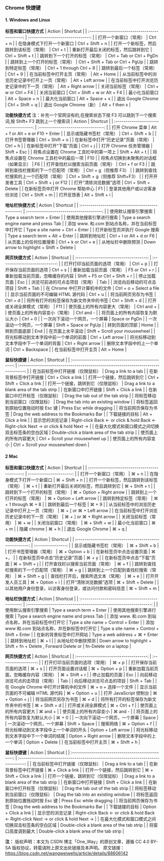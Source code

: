 ### Chrome 快捷键

#### 1. Windows and Linux

**标签和窗口快捷方式**
| Action | Shortcut |
| :--------------------------------------------: | :-------------------------------: |
| 打开一个新窗口（常用） | Ctrl + n |
| 在隐身模式下打开一个新窗口 | Ctrl + Shift + n |
| 打开一个新标签，然后跳转到该标签（常用） | Ctrl + t |
| 重新打开最后关闭的标签，然后跳转到它 | Ctrl + Shift + t |
| 跳转到下一个打开的标签（常用） | Ctrl + Tab or Ctrl + PgDn |
| 跳转到上一个打开的标签（常用） | Ctrl + Shift + Tab or Ctrl + PgUp |
| 跳转到特定标签（常用） | Ctrl + 1 through Ctrl + 8 |
| 跳转到最后一个标签（常用） | Ctrl + 9 |
| 在当前标签中打开主页（常用） | Alt + Home |
| 从当前标签中的浏览历史记录中打开上一页（常用） | Alt + Left arrow |
| 在当前标签中打开浏览历史记录中的下一页（常用） | Alt + Right arrow |
| 关闭当前标签（常用） | Ctrl + w or Ctrl + F4 |
| 关闭当前窗口 | Ctrl + Shift + w or Alt + F4 |
| 最小化当前窗口 | Alt + Space + n |
| 最大化当前窗口 | Alt + Space + x |
| 退出 Google Chrome | Ctrl + Shift + q |
| 退出 Google Chrome（新） | Alt + f then x |

**功能快捷方式**
注：补充一个官网没有的,在搜索状态下按 F3 可以跳到下一个搜索词,按 Shift+ F3 跳到上一个搜索词
| Action | Shortcut |
| :------------------------------------: | :---------------------------------: |
| 打开 Chrome 菜单 | Alt + f or Alt + e or F10 + Enter |
| 显示或隐藏书签栏（常用） | Ctrl + Shift + b |
| 打开书签管理器 | Ctrl + Shift + o |
| 在新标签中打开“历史记录”页面（常用） | Ctrl + h |
| 在新标签中打开“下载”页面 | Ctrl + j |
| 打开 Chrome 任务管理器 | Shift + Esc |
| 将焦点设置在 Chrome 工具栏中的第一项上 | Shift + Alt + t |
| 将焦点设置在 Chrome 工具栏中的最后一项 | F10 |
| 将焦点切换到未聚焦的对话框（如果显示） | F6 |
| 打开查找栏以搜索当前页面（常用） | Ctrl + f or F3 |
| 跳转到查找栏搜索的下一个匹配项（常用） | Ctrl + g（但推荐 F3） |
| 跳转到查找栏搜索的上一个匹配项（常用） | Ctrl + Shift + g（但推荐 Shift+F3） |
| 打开开发者工具 | Ctrl + Shift + j or F12 |
| 打开“清除浏览数据”选项 | Ctrl + Shift + Delete |
| 在新标签页中打开 Chrome 帮助中心 | F1 |
| 登录其他用户或以访客身份浏览 | Ctrl + Shift + m |
| 打开反馈表 | Alt + Shift + i |

**地址栏快捷方式**
| Action | Shortcut |
| :-----------------------------------------------: | :--------------------------------------: |
| 使用默认搜索引擎搜索 | Type a search term + Enter |
| 使用其他搜索引擎进行搜索 | Type a search engine name and press Tab |
| 添加 www. 和.com 到站点名称，并在当前标签中打开它 | Type a site name + Ctrl + Enter |
| 打开新标签页并执行 Google 搜索 | Type a search term + Alt + Enter |
| 跳转到地址栏 | Ctrl + l or Alt + d or F6 |
| 从页面上的任何位置搜索 | Ctrl + k or Ctrl + e |
| 从地址栏中删除预测 | Down arrow to highlight + Shift + Delete |

**网页快捷方式**
| Action | Shortcut |
| :------------------------------------: | :----------------------------: |
| 打开打印当前页面的选项（常用） | Ctrl + p |
| 打开保存当前页面的选项 | Ctrl + s |
| 重新加载当前页面（常用） | F5 or Ctrl + r |
| 重新加载当前页面，忽略缓存的内容 | Shift + F5 or Ctrl + Shift + r |
| 停止加载页面 | Esc |
| 浏览可前进的可点击项目（常用） | Tab |
| 浏览向后移动的可点击项目 | Shift + Tab |
| 在 Chrome 中打开计算机中的文件 | Ctrl + o + Select a file |
| 显示当前页面的不可编辑 HTML 源代码 | Ctrl + u |
| 将当前网页另存为书签 | Ctrl + d |
| 将所有打开的标签保存为新文件夹中的书签 | Ctrl + Shift + d |
| 打开或关闭全屏模式（常用） | F11 |
| 使页面上的所有内容更大（常用） | Ctrl and + |
| 使页面上的所有内容变小（常用） | Ctrl and - |
| 将页面上的所有内容恢复为默认大小 | Ctrl + 0 |
| 一次向下滚动一个网页，一个屏幕 | Space or PgDn |
| 一次滚动一个网页，一个屏幕 | Shift + Space or PgUp |
| 转到页面的顶部 | Home |
| 转到页面底部 | End |
| 在页面上水平滚动 | Shift + Scroll your mousewheel |
| 将光标移动到文本字段中前一个单词的前面 | Ctrl + Left arrow |
| 将光标移动到文本字段中下一个单词的背面 | Ctrl + Right arrow |
| 删除文本字段中的上一个单词 | Ctrl + Backspace |
| 在当前标签中打开主页 | Alt + Home |

**鼠标快捷键**
| Action | Shortcut |
| :------------------------------------------------: | :---------------------------------------------------------------------------------: |
| 在当前标签中打开链接（仅限鼠标） | Drag a link to a tab |
| 在新背景标签中打开链接 | Ctrl + Click a link |
| 打开一个链接，然后跳转到它 | Ctrl + Shift + Click a link |
| 打开一个链接，跳转到它（仅限鼠标） | Drag a link to a blank area of the tab strip |
| 在新窗口中打开链接 | Shift + Click a link |
| 在新窗口中打开标签（仅限鼠标） | Drag the tab out of the tab strip |
| 将标签移动到当前窗口（仅限鼠标） | Drag the tab into an existing window |
| 将标签返回到原始位置拖动时按 Esc 键 | Press Esc while dragging |
| 将当前网页保存为书签 | Drag the web address to the Bookmarks Bar |
| 下载链接的目标 | Alt + Click a link |
| 显示您的浏览记录 | Right-click Back ← or click & hold Back ← Right-click Next → or click & hold Next → |
| 在最大化模式和窗口模式之间切换双击标签条的空白区域 | Double-click a blank area of the tab strip |
| 使页面上的所有内容更大 | Ctrl + Scroll your mousewheel up |
| 使页面上的所有内容变小 | Ctrl + Scroll your mousewheel down |

#### 2 Mac

**标签和窗口快捷方式**
| Action | Shortcut |
| :--------------------------------------------: | :----------------------: |
| 打开一个新窗口（常用） | ⌘ + n |
| 在隐身模式下打开一个新窗口 | ⌘ + Shift + n |
| 打开一个新标签，然后跳转到该标签（常用） | ⌘ + t |
| 重新打开最后关闭的标签，然后跳转到它 | ⌘ + Shift + t |
| 跳转到下一个打开的标签（常用） | ⌘ + Option + Right arrow |
| 跳转到上一个打开的标签（常用） | ⌘ + Option + Left arrow |
| 跳转到特定标签（常用） | ⌘ + 1 through ⌘ + 8 |
| 跳转到最后一个标签 | ⌘ + 9 |
| 从当前标签中的浏览历史记录中打开上一页（常用） | ⌘ + [ or ⌘ + Left arrow |
| 在当前标签中打开浏览历史记录中的下一页（常用） | ⌘ + ] or ⌘ + Right arrow |
| 关闭当前标签（常用） | ⌘ + w |
| 关闭当前窗口（常用） | ⌘ + Shift + w |
| 最小化当前窗口 | ⌘ + m |
| 隐藏 chrome | ⌘ + h |
| 退出 Google Chrome | ⌘ + q |

**功能快捷方式**
| Action | Shortcut |
| :------------------------------------------------------: | :----------------: |
| 显示或隐藏书签栏（常用） | ⌘ + Shift + b |
| 打开书签管理器（常用） | ⌘ + Option + b |
| 在新标签页中点击设置页面 | ⌘ +， |
| 在新标签页中点击“历史记录”页面 | ⌘ + y |
| 在新标签页中点击“下载”页面 | ⌘ + Shift + j |
| 打开查找栏以搜索当前页面（常用） | ⌘ + f |
| 跳转到查找栏搜索的下一个匹配项（常用） | ⌘ + g |
| 跳转到上一个匹配到查找栏搜索（常用） | ⌘ + Shift + g |
| 查找栏打开后，搜索所选文本（常用） | ⌘ + e |
| 打开开发人员工具 | ⌘ + Option + i |
| 打开“清除浏览数据”选项 | ⌘ + Shift + Delete |
| 以其他用户身份登录，以访客身份登录，或访问付款和密码信息 | ⌘ + Shift + m |

**地址栏快捷方式**
| Action | Shortcut |
| :-----------------------------------------------: | :---------------------------------------------------------------: |
| 使用默认搜索引擎搜索 | Type a search term + Enter |
| 使用其他搜索引擎进行搜索 | Type a search engine name and press Tab |
| 添加 www. 和.com 到站点名称，并在当前标签中打开它 | Type a site name + Control + Enter |
| 添加 www 和.com 到站点名称，并在新标签中打开它 | Type a site name + Control + Shift + Enter |
| 在新的背景标签中打开网站 | Type a web address + ⌘ + Enter |
| 跳转到地址栏 | ⌘ + l |
| 从地址栏中删除预测 | Down arrow to highlight + Shift + fn + Delete , Forward Delete or | fn-Delete on a laptop |

**网页快捷方式**
| Action | Shortcut |
| :------------------------------------: | :------------------: |
| 打开打印当前页面的选项（常用） | ⌘ + p |
| 打开保存当前页面的选项 | ⌘ + s |
| 打开页面设置对话框 | ⌘ + Option + p |
| 重新加载当前页面，忽略缓存内容（常用） | ⌘ + Shift + r |
| 停止加载的页面 | Esc |
| 向前移动浏览可点的击项目（常用） | Tab |
| 向后移动浏览可点击的项目 | Shift + Tab |
| 在 Google Chrome 中打开计算机中的文件 | ⌘ + o + 选择一个文件 |
| 显示当前页面的不可编辑 HTML 源代码 | ⌘ + Option + u |
| 打开 JavaScript 控制台 | ⌘ + Option + j |
| 将当前网页另存为书签 | ⌘ + d |
| 将所有打开的标签保存为新文件夹中的书签 | ⌘ + Shift + d |
| 打开或关闭全屏模式 | ⌘ + Ctrl + f |
| 使页面上的所有内容更大 | ⌘ and + |
| 使页面上的所有内容变小 | ⌘ and - |
| 将页面上的所有内容恢复为默认大小 | ⌘ + 0 |
| 一次向下滚动一个网页，一个屏幕 | Space |
| 一次滚动一个网页，一个屏幕 | Shift + Space |
| 搜索网络 | ⌘ + Option + f |
| 将光标移动到文本字段中上一个单词的开头 | Option + Left arrow |
| 将光标移动到文本字段中下一个单词的结尾 | Option + Right arrow |
| 删除文本字段中的上一个单词 | Option + Delete |
| 在当前标签中打开主页 | ⌘ + Shift + h |

**鼠标快捷键**
| Action | Shortcut |
| :------------------------------------------------: | :---------------------------------------------------------------------------------: |
| 在当前标签中打开链接（仅限鼠标） | Drag a link to a tab |
| 在新背景标签中打开链接 | ⌘ + Click a link |
| 打开一个链接，然后跳转到它 | ⌘ + Shift + Click a link |
| 打开一个链接，跳转到它（仅限鼠标） | Drag a link to a blank area of the tab strip |
| 在新窗口中打开链接 | Shift + Click a link |
| 在新窗口中打开标签（仅限鼠标） | Drag the tab out of the tab strip |
| 将标签移动到当前窗口（仅限鼠标） | Drag the tab into an existing window |
| 将标签返回到原始位置拖动时按 Esc 键 | Press Esc while dragging |
| 将当前网页保存为书签 | Drag the web address to the Bookmarks Bar |
| 下载链接的目标 | Option + Click a link |
| 显示您的浏览记录 | Right-click Back ← or click & hold Back ← Right-click Next → or click & hold Next → |
| 在最大化模式和窗口模式之间切换双击标签条的空白区域 | Double-click a blank area of the tab strip |
| 将窗口高度调到最大 | Double-click a blank area of the tab strip |

**注：**
版权声明：本文为 CSDN 博主「One_Way」的原创文章，遵循 CC 4.0 BY-SA 版权协议，转载请附上原文出处链接及本声明。
原文链接：https://blog.csdn.net/wangweiwells/article/details/88606142

<style>
table th:first-of-type {
    width: 40%;
}
table th:nth-of-type(2) {
    width: 50%;
}
/* table th:nth-of-type(3) {
    width: 50%;
} */
</style>
